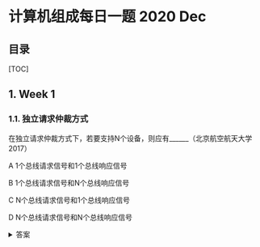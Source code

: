 计算机组成每日一题 2020 Dec
===

目录
---

[TOC]

## 1. Week 1

### 1.1. 独立请求仲裁方式

在独立请求仲裁方式下，若要支持N个设备，则应有______（北京航空航天大学 2017）

A 1个总线请求信号和1个总线响应信号

B 1个总线请求信号和N个总线响应信号

C N个总线请求信号和1个总线响应信号

D N个总线请求信号和N个总线响应信号

<details>
<summary>答案</summary>
答案：D<br>
解析：独立请求方式下，每一个共享总线的设备均有一对总线请求线BRi和总线授权线BGi。
</details>
